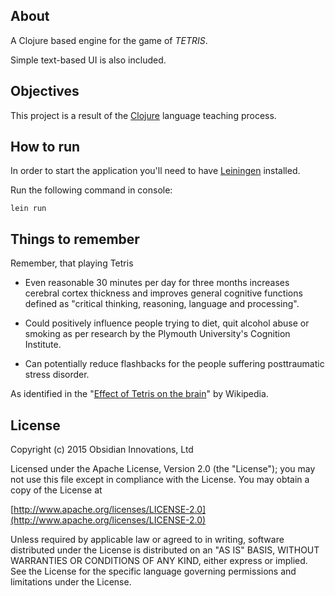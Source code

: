 
## About

A Clojure based engine for the game of *TETRIS*. 

Simple text-based UI is also included.


## Objectives

This project is a result of the [Clojure](http://clojure.org/) language teaching process.


## How to run

In order to start the application you'll need to have [Leiningen](http://leiningen.org/) installed.

Run the following command in console:

    lein run
  

## Things to remember

Remember, that playing Tetris

 - Even reasonable 30 minutes per day for three months increases cerebral cortex thickness and 
 improves general cognitive functions defined as "critical thinking, reasoning, language and processing". 
 
 - Could positively influence people trying to diet, quit alcohol abuse or smoking 
 as per research by the Plymouth University's Cognition Institute.  
 
 - Can potentially reduce flashbacks for the people suffering posttraumatic stress disorder.

As identified in the "[Effect of Tetris on the brain](http://en.wikipedia.org/wiki/Tetris#Effect_of_Tetris_on_the_brain)" by Wikipedia.

 
## License

Copyright (c) 2015 Obsidian Innovations, Ltd

Licensed under the Apache License, Version 2.0 (the "License");
you may not use this file except in compliance with the License.
You may obtain a copy of the License at

[http://www.apache.org/licenses/LICENSE-2.0](http://www.apache.org/licenses/LICENSE-2.0)

Unless required by applicable law or agreed to in writing, software
distributed under the License is distributed on an "AS IS" BASIS,
WITHOUT WARRANTIES OR CONDITIONS OF ANY KIND, either express or implied.
See the License for the specific language governing permissions and
limitations under the License.
